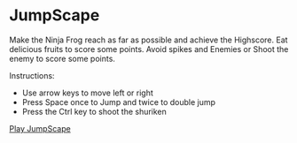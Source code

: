# JumpScape

Make the Ninja Frog reach as far as possible and achieve the Highscore. Eat delicious fruits to score some points. Avoid spikes and Enemies or Shoot the enemy to score some points. 

Instructions: 

* Use arrow keys to move left or right 
* Press Space once to Jump and twice to double jump 
* Press the Ctrl key to shoot the shuriken

[Play JumpScape](https://play.unity.com/mg/other/jumpscape-v1)
